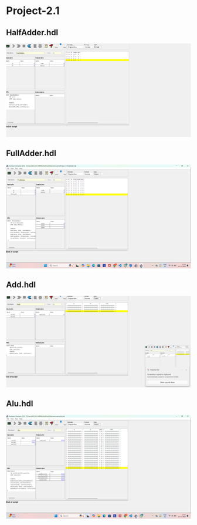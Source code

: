 # Project-2.1

## HalfAdder.hdl

<img src="./HalfAdder.png"/>

## FullAdder.hdl

<img src="./FullAdder.png"/>

## Add.hdl

<img src="./Add.png"/>

## Alu.hdl

<img src="./Alu.png"/>



